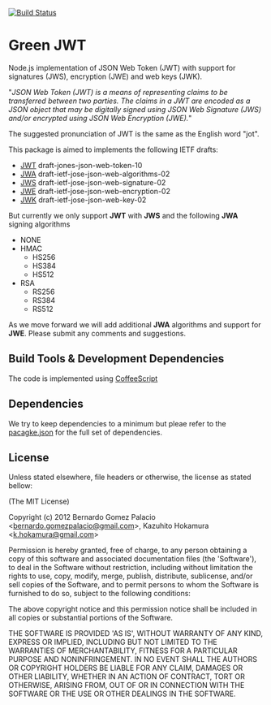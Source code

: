 [![Build Status](https://secure.travis-ci.org/berngp/node-jot.png?branch=master)](http://travis-ci.org/berngp/node-jot)

# Green JWT

  Node.js implementation of JSON Web Token (JWT) with support for signatures (JWS), encryption (JWE) and web keys (JWK). 

  "*JSON Web Token (JWT) is a means of representing claims to be transferred between two parties. The claims in a JWT are encoded as a JSON object that may be digitally signed using JSON Web Signature (JWS) and/or encrypted using JSON Web Encryption (JWE).*"

  The suggested pronunciation of JWT is the same as the English word "jot".

  This package is aimed to implements the following IETF drafts:

  * [JWT](http://tools.ietf.org/html/draft-jones-json-web-token-10) draft-jones-json-web-token-10
  * [JWA](https://www.ietf.org/id/draft-ietf-jose-json-web-algorithms-02.txt) draft-ietf-jose-json-web-algorithms-02
  * [JWS](http://tools.ietf.org/html/draft-ietf-jose-json-web-signature-02) draft-ietf-jose-json-web-signature-02
  * [JWE](http://tools.ietf.org/html/draft-ietf-jose-json-web-encryption-02) draft-ietf-jose-json-web-encryption-02
  * [JWK](http://tools.ietf.org/html/draft-ietf-jose-json-web-key-02) draft-ietf-jose-json-web-key-02


  But currently we only support **JWT** with **JWS** and the following **JWA** signing algorithms

  * NONE 
  * HMAC 
    * HS256
    * HS384
    * HS512
  * RSA 
    * RS256 
    * RS384 
    * RS512


  As we move forward we will add additional **JWA** algorithms and support for **JWE**. Please submit any comments and suggestions.


## Build Tools & Development Dependencies 
The code is implemented using [CoffeeScript](http://jashkenas.github.com/coffee-script)

## Dependencies
We try to keep dependencies to a minimum but pleae refer to the [pacagke.json](blob/master/package.json) for the full set of dependencies.

## License 

Unless stated elsewhere, file headers or otherwise, the license as stated bellow:

(The MIT License)

Copyright (c) 2012 Bernardo Gomez Palacio &lt;bernardo.gomezpalacio@gmail.com&gt;, Kazuhito Hokamura &lt;k.hokamura@gmail.com&gt;

Permission is hereby granted, free of charge, to any person obtaining
a copy of this software and associated documentation files (the
'Software'), to deal in the Software without restriction, including
without limitation the rights to use, copy, modify, merge, publish,
distribute, sublicense, and/or sell copies of the Software, and to
permit persons to whom the Software is furnished to do so, subject to
the following conditions:

The above copyright notice and this permission notice shall be
included in all copies or substantial portions of the Software.

THE SOFTWARE IS PROVIDED 'AS IS', WITHOUT WARRANTY OF ANY KIND,
EXPRESS OR IMPLIED, INCLUDING BUT NOT LIMITED TO THE WARRANTIES OF
MERCHANTABILITY, FITNESS FOR A PARTICULAR PURPOSE AND NONINFRINGEMENT.
IN NO EVENT SHALL THE AUTHORS OR COPYRIGHT HOLDERS BE LIABLE FOR ANY
CLAIM, DAMAGES OR OTHER LIABILITY, WHETHER IN AN ACTION OF CONTRACT,
TORT OR OTHERWISE, ARISING FROM, OUT OF OR IN CONNECTION WITH THE
SOFTWARE OR THE USE OR OTHER DEALINGS IN THE SOFTWARE.
